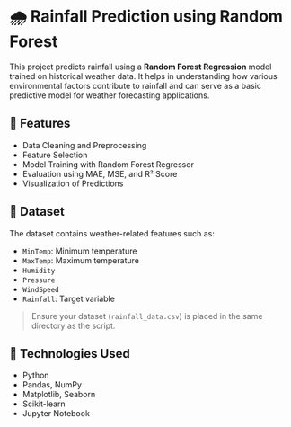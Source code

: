 # 🌧️ Rainfall Prediction using Random Forest

This project predicts rainfall using a **Random Forest Regression** model trained on historical weather data. It helps in understanding how various environmental factors contribute to rainfall and can serve as a basic predictive model for weather forecasting applications.

## 📌 Features

- Data Cleaning and Preprocessing
- Feature Selection
- Model Training with Random Forest Regressor
- Evaluation using MAE, MSE, and R² Score
- Visualization of Predictions

## 📁 Dataset

The dataset contains weather-related features such as:
- `MinTemp`: Minimum temperature
- `MaxTemp`: Maximum temperature
- `Humidity`
- `Pressure`
- `WindSpeed`
- `Rainfall`: Target variable

> Ensure your dataset (`rainfall_data.csv`) is placed in the same directory as the script.

## 🔧 Technologies Used

- Python
- Pandas, NumPy
- Matplotlib, Seaborn
- Scikit-learn
- Jupyter Notebook
